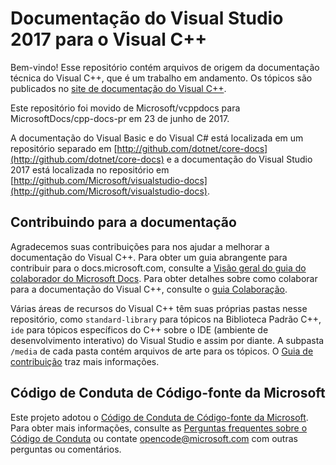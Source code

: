 # <a name="visual-studio-2017-documentation-for-visual-c"></a>Documentação do Visual Studio 2017 para o Visual C++

Bem-vindo! Esse repositório contém arquivos de origem da documentação técnica do Visual C++, que é um trabalho em andamento. Os tópicos são publicados no [site de documentação do Visual C++](https://docs.microsoft.com/cpp).

Este repositório foi movido de Microsoft/vcppdocs para MicrosoftDocs/cpp-docs-pr em 23 de junho de 2017.

A documentação do Visual Basic e do Visual C# está localizada em um repositório separado em [http://github.com/dotnet/core-docs](http://github.com/dotnet/core-docs) e a documentação do Visual Studio 2017 está localizada no repositório em [http://github.com/Microsoft/visualstudio-docs](http://github.com/Microsoft/visualstudio-docs).

## <a name="contributing-to-the-documentation"></a>Contribuindo para a documentação

Agradecemos suas contribuições para nos ajudar a melhorar a documentação do Visual C++. Para obter um guia abrangente para contribuir para o docs.microsoft.com, consulte a [Visão geral do guia do colaborador do Microsoft Docs](https://docs.microsoft.com/contribute). Para obter detalhes sobre como colaborar para a documentação do Visual C++, consulte o [guia Colaboração](CONTRIBUTING.md).

Várias áreas de recursos do Visual C++ têm suas próprias pastas nesse repositório, como `standard-library` para tópicos na Biblioteca Padrão C++, `ide` para tópicos específicos do C++ sobre o IDE (ambiente de desenvolvimento interativo) do Visual Studio e assim por diante. A subpasta `/media` de cada pasta contém arquivos de arte para os tópicos. O [Guia de contribuição](CONTRIBUTING.md) traz mais informações.

## <a name="microsoft-open-source-code-of-conduct"></a>Código de Conduta de Código-fonte da Microsoft

Este projeto adotou o [Código de Conduta de Código-fonte da Microsoft](https://opensource.microsoft.com/codeofconduct/). Para obter mais informações, consulte as [Perguntas frequentes sobre o Código de Conduta](https://opensource.microsoft.com/codeofconduct/faq/) ou contate [opencode@microsoft.com](mailto:opencode@microsoft.com) com outras perguntas ou comentários.
